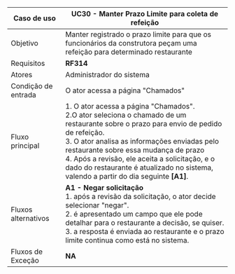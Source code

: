 | Caso de uso         | UC30 - Manter Prazo Limite para coleta de refeição                                                                                                                                                                                                                                                                                                                                                                                                                                                                                                                                                                                                                                                          |
| ------------------- | ------------------------------------------------------------------------------------------------------------------------------------------------------------------------------------------------------------------------------------------------------------------------------------------------------------------------------------------------------------------------------------------------------------------------------------------------------------------------------------------------------------------------------------------------------------------------------------------------------------------------------------------------------------------------------------------- |
| Objetivo            | Manter registrado o prazo limite para que os funcionários da construtora peçam uma refeição para determinado restaurante                                                                                                                                                                                                                                                                                                                                                                                                                                                                                                                                                                                                                 |
| Requisitos          | **RF314**                                                                                                                                                                                                                                                                                                                                                                                                                                                                                                                                                                                                                                                                                  |
| Atores              | Administrador do sistema                                                                                                                                                                                                                                                                                                                                                                                                                                                                                                                                                                                                                                     |
| Condição de entrada | O ator acessa a página "Chamados"                                                                                                                                                                                                                                                                                                                                                                                                                                                                                                                               |
| Fluxo principal     | 1. O ator acessa a página "Chamados".<br> 2.O ator seleciona o chamado de um restaurante sobre o prazo para envio de pedido de refeição.  <br>3.  O ator analisa as informações enviadas pelo restaurante sobre essa mudança de prazo <br> 4. Após a revisão, ele aceita a solicitação, e o dado do restaurante é atualizado no sistema, valendo a partir do dia seguinte **[A1]**.                                                                                                                                                                                                                                                                                       |
| Fluxos alternativos | **A1 - Negar solicitação** <br>1. após a revisão da solicitação, o ator decide selecionar "negar".<br> 2. é apresentado um campo que ele pode detalhar para o restaurante a decisão, se quiser.<br> 3. a resposta é enviada ao restaurante e o prazo limite continua como está no sistema. 
| Fluxos de Exceção   | **NA**
